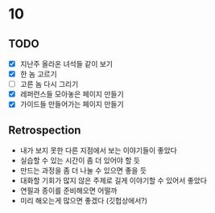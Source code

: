 

# 10
## TODO 
* [x] 지난주 올라온 녀석들 같이 보기
* [x] 한 놈 고르기
* [ ] 고른 놈 다시 그리기
* [x] 레퍼런스들 모아놓은 페이지 만들기
* [x] 가이드들 만들어가는 페이지 만들기

## Retrospection
* 내가 보지 못한 다른 지점에서 보는 이야기들이 좋았다
* 실습할 수 있는 시간이 좀 더 있어야 할 듯
* 만드는 과정을 좀 더 나눌 수 있으면 좋을 듯
* 대화할 기회가 많지 않은 주제로 길게 이야기할 수 있어서 좋았다
* 연필과 종이를 준비해오면 어떨까
* 미리 해오는게 많으면 좋겠다 (깃헙상에서?)

